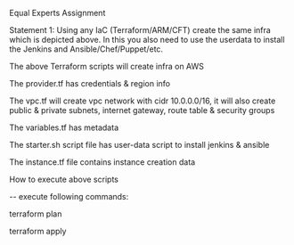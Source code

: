 Equal Experts Assignment

Statement 1: Using any IaC (Terraform/ARM/CFT) create the same infra which is depicted above. In this you also need to use the userdata to install the Jenkins and Ansible/Chef/Puppet/etc.

The above Terraform scripts will create infra on AWS

The provider.tf has credentials & region info

The vpc.tf will create vpc network with cidr 10.0.0.0/16, it will also create public & private subnets, internet gateway, route table & security groups

The variables.tf has metadata

The starter.sh script file has user-data script to install jenkins & ansible

The instance.tf file contains instance creation data


How to execute above scripts


-- execute following commands:

terraform plan

terraform apply
